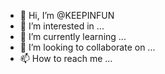 - 👋 Hi, I’m @KEEPINFUN
- 👀 I’m interested in ...
- 🌱 I’m currently learning ...
- 💞️ I’m looking to collaborate on ...
- 📫 How to reach me ...

<!---
KEEPINFUN/KEEPINFUN is a ✨ special ✨ repository because its `README.md` (this file) appears on your GitHub profile.
You can click the Preview link to take a look at your changes.
--->
